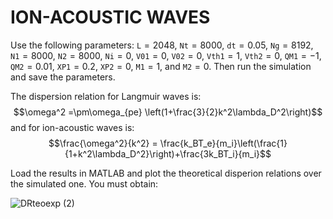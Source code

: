 # ION-ACOUSTIC WAVES

Use the following parameters:
$\texttt{L}=2048$, $\texttt{Nt} = 8000$, $\texttt{dt}= 0.05$, $\texttt{Ng} =8192$, $\texttt{N1}=8000$, $\texttt{N2}=8000$, $\texttt{Ni}=0$,
$\texttt{V01}=0$, $\texttt{V02}=0$, $\texttt{Vth1}=1$, $\texttt{Vth2}=0$, $\texttt{QM1}=-1$, $\texttt{QM2}=0.01$, $\texttt{XP1}=0.2$, $\texttt{XP2}=0$, $\texttt{M1}=1$, and $\texttt{M2}=0$.
Then run the simulation and save the parameters.

The dispersion relation for Langmuir waves is:
$$\omega^2 =\pm\omega_{pe} \left(1+\frac{3}{2}k^2\lambda_D^2\right)$$
and for ion-acoustic waves is:
$$\frac{\omega^2}{k^2} = \frac{k_BT_e}{m_i}\left(\frac{1}{1+k^2\lambda_D^2}\right)+\frac{3k_BT_i}{m_i}$$

Load the results in MATLAB and plot the theoretical disperion relations over the simulated one. You must obtain:

![DRteoexp (2)](https://user-images.githubusercontent.com/114958650/193869357-64065141-127f-41a7-9821-e2d18fb89394.png)
